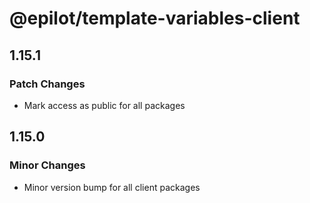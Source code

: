 # @epilot/template-variables-client

## 1.15.1

### Patch Changes

- Mark access as public for all packages

## 1.15.0

### Minor Changes

- Minor version bump for all client packages
